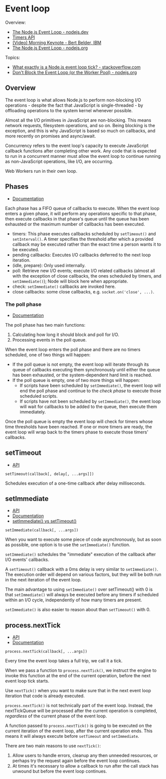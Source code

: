 # Event loop

Overview:

* [The Node.js Event Loop - nodejs.dev](https://nodejs.dev/learn/the-nodejs-event-loop)
* [Timers API](https://nodejs.org/api/timers.html)
* [(Video) Morning Keynote - Bert Belder, IBM](https://www.youtube.com/watch?v=PNa9OMajw9w)
* [The Node.js Event Loop - nodejs.org](https://nodejs.org/uk/docs/guides/event-loop-timers-and-nexttick/)

Topics:

* [What exactly is a Node.js event loop tick? - stackoverflow.com](https://stackoverflow.com/questions/19822668/what-exactly-is-a-node-js-event-loop-tick)
* [Don't Block the Event Loop (or the Worker Pool) - nodejs.org](https://nodejs.org/en/docs/guides/dont-block-the-event-loop/)

## Overview

The event loop is what allows Node.js to perform non-blocking I/O operations - despite the fact that JavaScript is
single-threaded - by offloading operations to the system kernel whenever possible.

Almost all the I/O primitives in JavaScript are non-blocking. This means network requests, filesystem operations, and so
on. Being blocking is the exception, and this is why JavaScript is based so much on callbacks, and more recently on
promises and async/await.

Concurrency refers to the event loop's capacity to execute JavaScript callback functions after completing other work.
Any code that is expected to run in a concurrent manner must allow the event loop to continue running as non-JavaScript
operations, like I/O, are occurring.

Web Workers run in their own loop.

## Phases

* [Documentation](https://nodejs.org/uk/docs/guides/event-loop-timers-and-nexttick/#phases-overview)

Each phase has a FIFO queue of callbacks to execute. When the event loop enters a given phase, it will perform any
operations specific to that phase, then execute callbacks in that phase's queue until the queue has been exhausted or
the maximum number of callbacks has been executed. 

* timers: This phase executes callbacks scheduled by `setTimeout()` and `setInterval()`. A timer specifies the threshold
  after which a provided callback may be executed rather than the exact time a person wants it to be executed. 
* pending callbacks: Executes I/O callbacks deferred to the next loop iteration.
* (idle, prepare): Only used internally.
* poll: Retrieve new I/O events; execute I/O related callbacks (almost all with the exception of close callbacks, the
  ones scheduled by timers, and `setImmediate()`); Node will block here when appropriate.
* check: `setImmediate()` callbacks are invoked here.
* close callbacks: some close callbacks, e.g. `socket.on('close', ...)`.

### The poll phase

* [Documentation](https://nodejs.org/uk/docs/guides/event-loop-timers-and-nexttick/#poll)

The poll phase has two main functions:

1. Calculating how long it should block and poll for I/O.
2. Processing events in the poll queue.

When the event loop enters the poll phase and there are no timers scheduled, one of two things will happen:

* If the poll queue is not empty, the event loop will iterate through its queue of callbacks executing them
  synchronously until either the queue has been exhausted, or the system-dependent hard limit is reached.
* If the poll queue is empty, one of two more things will happen:
  - If scripts have been scheduled by `setImmediate()`, the event loop will end the poll phase and continue to the
    *check phase* to execute those scheduled scripts.
  - If scripts have not been scheduled by `setImmediate()`, the event loop will wait for callbacks to be added to the
    queue, then execute them immediately.

Once the poll queue is empty the event loop will check for timers whose time thresholds have been reached. If one or
more timers are ready, the event loop will wrap back to the timers phase to execute those timers' callbacks.

## setTimeout

* [API](https://nodejs.org/api/timers.html#timers_settimeout_callback_delay_args)

`setTimeout(callback[, delay[, ...args]])`

Schedules execution of a one-time callback after delay milliseconds.

## setImmediate

* [API](https://nodejs.org/api/timers.html#timers_setimmediate_callback_args)
* [Documentation](https://nodejs.dev/learn/understanding-setimmediate)
* [setImmediate() vs setTimeout()](https://nodejs.org/uk/docs/guides/event-loop-timers-and-nexttick/#setimmediate-vs-settimeout)

`setImmediate(callback[, ...args])`

When you want to execute some piece of code asynchronously, but as soon as possible, one option is to use the
`setImmediate()` function.

`setImmediate()` schedules the "immediate" execution of the callback after I/O events' callbacks.

A `setTimeout()` callback with a 0ms delay is very similar to `setImmediate()`. The execution order will depend on
various factors, but they will be both run in the next iteration of the event loop.

The main advantage to using `setImmediate()` over setTimeout() with 0 is that `setImmediate()` will always be executed
before any timers if scheduled within an I/O cycle, independently of how many timers are present.

`setImmediate()` is also easier to reason about than `setTimeout()` with 0.

## process.nextTick

* [API](https://nodejs.org/api/process.html#process_process_nexttick_callback_args)
* [Documentation](https://nodejs.dev/learn/understanding-process-nexttick)

`process.nextTick(callback[, ...args])`

Every time the event loop takes a full trip, we call it a tick.

When we pass a function to `process.nextTick()`, we instruct the engine to invoke this function at the end of the current
operation, before the next event loop tick starts.

Use `nextTick()` when you want to make sure that in the next event loop iteration that code is already executed.

`process.nextTick()` is not technically part of the event loop. Instead, the nextTickQueue will be processed after the
current operation is completed, *regardless* of the current phase of the event loop.

A function passed to `process.nextTick()` is going to be executed on the current iteration of the event loop, after the
current operation ends. This means it will always execute before `setTimeout` and `setImmediate`.

There are two main reasons to use `nextTick()`:

1. Allow users to handle errors, cleanup any then unneeded resources, or perhaps try the request again before the event
   loop continues.
2. At times it's necessary to allow a callback to run after the call stack has unwound but before the event loop
   continues.

